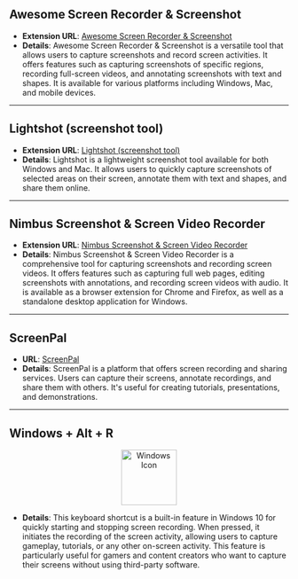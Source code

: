## Awesome Screen Recorder & Screenshot

- **Extension URL**: [Awesome Screen Recorder & Screenshot](https://chromewebstore.google.com/detail/awesome-screen-recorder-s/nlipoenfbbikpbjkfpfillcgkoblgpmj?pli=1)
- **Details**: Awesome Screen Recorder & Screenshot is a versatile tool that allows users to capture screenshots and record screen activities. It offers features such as capturing screenshots of specific regions, recording full-screen videos, and annotating screenshots with text and shapes. It is available for various platforms including Windows, Mac, and mobile devices.

---

## Lightshot (screenshot tool)

- **Extension URL**: [Lightshot (screenshot tool)](https://chromewebstore.google.com/detail/lightshot-screenshot-tool/mbniclmhobmnbdlbpiphghaielnnpgdp)
- **Details**: Lightshot is a lightweight screenshot tool available for both Windows and Mac. It allows users to quickly capture screenshots of selected areas on their screen, annotate them with text and shapes, and share them online.

---

## Nimbus Screenshot & Screen Video Recorder

- **Extension URL**: [Nimbus Screenshot & Screen Video Recorder](https://chromewebstore.google.com/detail/nimbus-screenshot-screen/bpconcjcammlapcogcnnelfmaeghhagj)
- **Details**: Nimbus Screenshot & Screen Video Recorder is a comprehensive tool for capturing screenshots and recording screen videos. It offers features such as capturing full web pages, editing screenshots with annotations, and recording screen videos with audio. It is available as a browser extension for Chrome and Firefox, as well as a standalone desktop application for Windows.

---

## ScreenPal

- **URL**: [ScreenPal](https://screenpal.com)
- **Details**: ScreenPal is a platform that offers screen recording and sharing services. Users can capture their screens, annotate recordings, and share them with others. It's useful for creating tutorials, presentations, and demonstrations.

---

## Windows + Alt + R

<div align="center">
    <img src="https://img.icons8.com/dusk/452/windows-logo.png" alt="Windows Icon" width="100px"/>
</div>

- **Details**: This keyboard shortcut is a built-in feature in Windows 10 for quickly starting and stopping screen recording. When pressed, it initiates the recording of the screen activity, allowing users to capture gameplay, tutorials, or any other on-screen activity. This feature is particularly useful for gamers and content creators who want to capture their screens without using third-party software.
